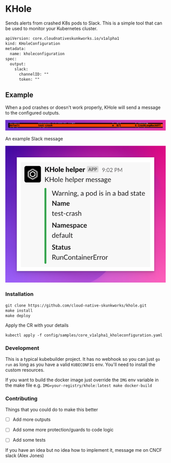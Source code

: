 # KHole 

Sends alerts from crashed K8s pods to Slack. This is a simple tool that can be used to monitor your Kubernetes cluster.

```
apiVersion: core.cloudnativeskunkworks.io/v1alpha1
kind: KHoleConfiguration
metadata:
  name: kholeconfiguration
spec:
  output:
    slack:
      channelID: ""
      token: ""
```

## Example

When a pod crashes or doesn't work properly, KHole will send a message to the configured outputs.

<img src="images/01.png" width="800px;">

An example Slack message

<img src="images/02.png" width="800px;">

### Installation

```
git clone https://github.com/cloud-native-skunkworks/khole.git
make install 
make deploy
```

Apply the CR with your details

```
kubectl apply -f config/samples/core_v1alpha1_kholeconfiguration.yaml
```

### Development

This is a typical kubebuilder project. 
It has no webhook so you can just `go run` as long as you have a valid `KUBECONFIG` env. You'll need to install the custom resources.

If you want to build the docker image just override the `IMG` env variable in the make file e.g. `IMG=your-registry/khole:latest make docker-build`

### Contributing

Things that you could do to make this better

- [ ] Add more outputs
- [ ] Add some more protection/guards to code logic
- [ ] Add some tests


If you have an idea but no idea how to implement it, message me on CNCF slack (Alex Jones)